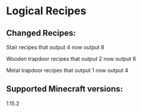 # Logical Recipes

## Changed Recipes:

Stair recipes that output 4 now output 8

Wooden trapdoor recipes that output 2 now output 6

Metal trapdoor recipes that output 1 now output 4

## Supported Minecraft versions:

1.15.2
